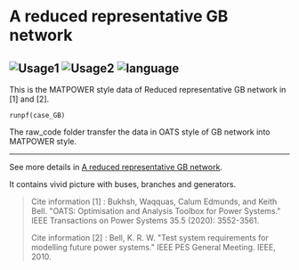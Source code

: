 # A reduced representative GB network

 ![Usage1](https://img.shields.io/badge/Usage-Matpower-green.svg)
 ![Usage2](https://img.shields.io/badge/Usage-OATs-blue.svg)
 ![language](https://img.shields.io/badge/language-Matlab-darkgreen.svg)
----
This is the MATPOWER style data of Reduced representative GB network in [1] and [2].


```
runpf(case_GB)
```

The raw_code folder transfer the data in OATS style of GB network into MATPOWER style. 

----
See more details in [A reduced representative GB network](https://oats.readthedocs.io/en/latest/networkdata.html#a-reduced-representative-gb-network).

It contains vivid picture with buses, branches and generators.

>Cite information [1] : Bukhsh, Waqquas, Calum Edmunds, and Keith Bell. "OATS: Optimisation and Analysis Toolbox for Power Systems." IEEE Transactions on Power Systems 35.5 (2020): 3552-3561.
>
>Cite information [2] : Bell, K. R. W. "Test system requirements for modelling future power systems." IEEE PES General Meeting. IEEE, 2010.
